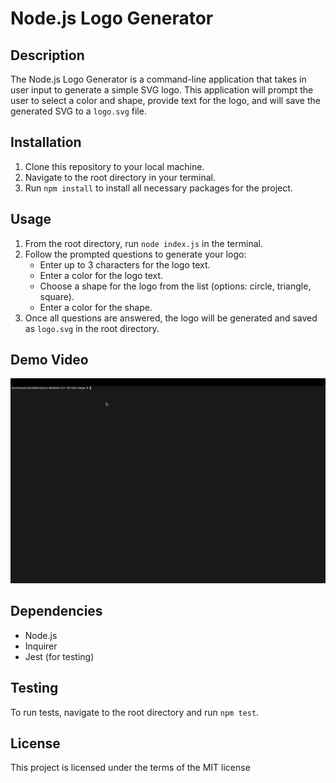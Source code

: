 # Node.js Logo Generator

## Description
The Node.js Logo Generator is a command-line application that takes in user input to generate a simple SVG logo. This application will prompt the user to select a color and shape, provide text for the logo, and will save the generated SVG to a `logo.svg` file.

## Installation
1. Clone this repository to your local machine.
2. Navigate to the root directory in your terminal.
3. Run `npm install` to install all necessary packages for the project.

## Usage
1. From the root directory, run `node index.js` in the terminal.
2. Follow the prompted questions to generate your logo:
   - Enter up to 3 characters for the logo text.
   - Enter a color for the logo text.
   - Choose a shape for the logo from the list (options: circle, triangle, square).
   - Enter a color for the shape.
3. Once all questions are answered, the logo will be generated and saved as `logo.svg` in the root directory.

## Demo Video

[![Demo Video](./Examples/Logo-Generator-Tutorial.gif)](./Examples/Logo-Generator-Tutorial.gif)

## Dependencies
- Node.js
- Inquirer
- Jest (for testing)

## Testing
To run tests, navigate to the root directory and run `npm test`.

## License
This project is licensed under the terms of the MIT license
